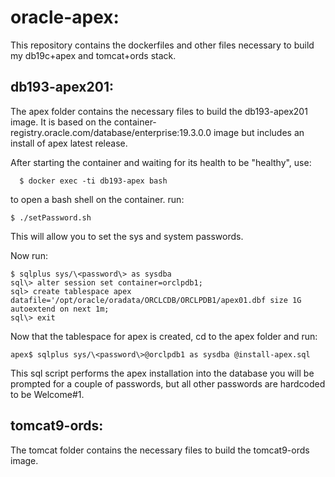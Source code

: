 # oracle-apex:

This repository contains the dockerfiles and other files necessary to build my db19c+apex and tomcat+ords stack.

##	db193-apex201:
The apex folder contains the necessary files to build the db193-apex201 image. It is based on the
container-registry.oracle.com/database/enterprise:19.3.0.0 image but includes an install of apex latest release.

After starting the container and waiting for its health to be "healthy", use:
  
      $ docker exec -ti db193-apex bash

to open a bash shell on the container. run:

	$ ./setPassword.sh

This will allow you to set the sys and system passwords.

Now run:

	$ sqlplus sys/\<password\> as sysdba
	sql\> alter session set container=orclpdb1;
	sql> create tablespace apex datafile='/opt/oracle/oradata/ORCLCDB/ORCLPDB1/apex01.dbf size 1G autoextend on next 1m;
	sql\> exit

Now that the tablespace for apex is created, cd to the apex folder and run:

	apex$ sqlplus sys/\<password\>@orclpdb1 as sysdba @install-apex.sql

This sql script performs the apex installation into the database you  will be prompted for a couple of passwords, but
all other passwords are hardcoded to be Welcome#1.

##	tomcat9-ords:

The tomcat folder contains the necessary files to build the tomcat9-ords image.

